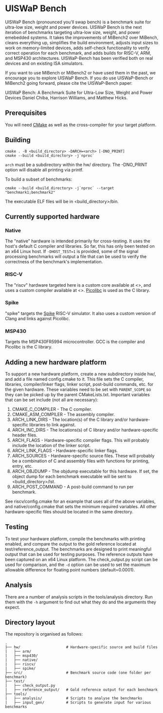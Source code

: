# UlSWaP Bench
UlSWaP Bench (pronounced you'll swap bench) is a benchmark suite for ultra-low size, weight and power devices. UlSWaP Bench is the next iteration of benchmarks targeting ultra-low size, weight, and power emebedded systems. It takes the improvements of MiBench2 over MiBench, cleans everything up, simplifies the build environment, adjusts input sizes to work on memory-limited devices, adds self-check functionality to verify correct operation for each benchmark, and adds builds for RISC-V, ARM, and MSP430 architectures. UlSWaP-Bench has been verified both on real devices and on existing ISA simulators.

If you want to use MiBench or MiBench2 or have used them in the past, we encourage you to explore UlSWaP Bench. If you do use UlSWaP-Bench or MiBench2 going forward, please cite the UlSWaP-Bench paper:

UlSWaP Bench: A Benchmark Suite for Ultra-Low Size, Weight and Power Devices
Daniel Chiba, Harrison Williams, and Matthew Hicks.


## Prerequisites
You will need [CMake](https://cmake.org/download/) as well as the cross-compiler for your target platform.

## Building
    cmake . -B <build_directory> -DARCH=<arch> [-DNO_PRINT]
    cmake --build <build_directory> -j`nproc`

`arch` must be a subdirectory within the hw/ directory.
The -DNO_PRINT option will disable all printing via printf.

To build a subset of benchmarks:

    cmake --build <build_directory> -j`nproc` --target "benchmark1;benchmark2"

The executable ELF files will be in <build_directory>/bin.

<!-- ### Other build options -->

## Currently supported hardware
### Native
The "native" hardware is intended primarily for cross-testing.
It uses the host's default C compiler and libraries.
So far, this has only been tested on an x64 Linux host.
If `-DHOST_TEST=1` is provided, some of the signal processing benchmarks will output a file that can be used to verify the correctness of the benchmark's implementation.

### RISC-V
The "riscv" hardware targeted here is a custom core available at <>, and uses a custom compiler available at <>.
[Picolibc](https://github.com/picolibc/picolibc) is used as the C library.

### Spike
"spike" targets the [Spike](https://github.com/riscv-software-src/riscv-isa-sim) RISC-V simulator.
It also uses a custom version of Clang and links against Picolibc.

### MSP430
Targets the MSP430FR5994 microcontroller.
GCC is the compiler and Picolibc is the C library.

<!-- ### ARM
Targets the TivaC ... -->

## Adding a new hardware platform
To support a new hardware platform, create a new subdirectory inside hw/, and add a file named config.cmake to it.
This file sets the C compiler, libraries, compiler/linker flags, linker script, post-build commands, etc. for the given hardware.
These variables need to be set with `PARENT_SCOPE` so they can be picked up by the parent CMakeLists.txt.
Important variables that can be set include (not all are necessary):
1. CMAKE_C_COMPILER - The C compiler.
2. CMAKE_ASM_COMPILER - The assembly compiler.
3. ARCH_LINK_DIRS - The location(s) of the C library and/or hardware-specific libraries to link against.
4. ARCH_INC_DIRS - The locations(s) of C library and/or hardware-specific header files.
5. ARCH_FLAGS - Hardware-specific compiler flags. This will probably include the location of the linker script.
6. ARCH_LINK_FLAGS - Hardware-specific linker flags.
7. ARCH_SOURCES - Hardware-specific source files. These will probably be a combination of C and assembly files with functions for printing, entry, etc.
8. ARCH_OBJDUMP - The objdump executable for this hardware. If set, the object dump for each benchmark executable will be sent to <build_directory>/lst.
9. ARCH_POST_COMMAND - A post-build command to run per benchmark.

See riscv/config.cmake for an example that uses all of the above variables, and native/config.cmake that sets the minimum required variables.
All other hardware-specific files should be located in the same directory.

## Testing
To test your hardware platform, compile the benchmarks with printing enabled, and compare the output to the gold reference located at test/reference_output.
The benchmarks are designed to print meaningful output that can be used for testing purposes.
The reference outputs have been captured on an x64 Linux platform.
The check_output.py script can be used for comparison, and the `-d` option can be used to set the maximum allowable difference for floating point numbers (default=0.0001).

## Analysis
There are a number of analysis scripts in the tools/analysis directory.
Run them with the `-h` argument to find out what they do and the arguments they expect.

## Directory layout
The repository is organised as follows:

    .
    ├── hw/                     # Hardware-specific source and build files
    |   ├── arm/
    |   ├── msp430/
    |   ├── native/
    |   ├── riscv/
    |   ├── spike/
    ├── src/                    # Benchmark source code (one folder per benchmark)
    ├── test/
    |   ├── check_output.py
    |   ├── reference_output/   # Gold reference output for each benchmark
    ├── tools/
    |   ├── analysis/           # Scripts to analyse the benchmarks
    |   ├── input_gen/          # Scripts to generate input for various benchmarks
